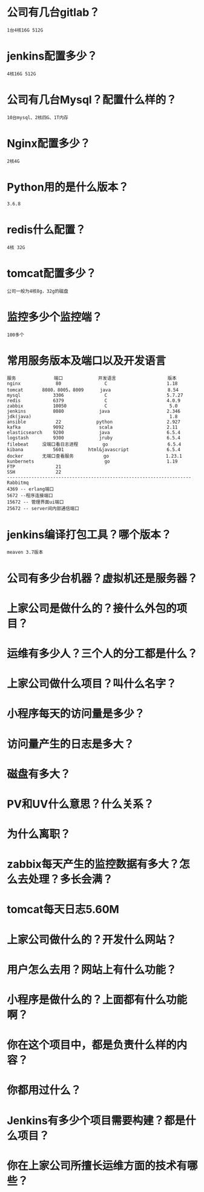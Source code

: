 # 公司有几台gitlab？

```
1台4核16G 512G
```

# jenkins配置多少？

```
4核16G 512G
```

# 公司有几台Mysql？配置什么样的？

```
10台mysql、2核四G、1T内存
```

# Nginx配置多少？

```
2核4G
```

# Python用的是什么版本？

```
3.6.8
```

# redis什么配置？

```
4核 32G
```

# tomcat配置多少？

```
公司一般为4核8g，32g的磁盘
```

# 监控多少个监控端？

```
100多个
```

# 常用服务版本及端口以及开发语言

```shell
服务              端口             开发语言                   版本
nginx             80                C                      1.18
tomcat       8080，8005，8009      java                     8.54
mysql            3306               C                      5.7.27
redis            6379               C                      4.0.9
zabbix           10050              C                       5.0
jenkins          8080             java                     2.346
jdk(java)                                                   1.8
ansible           22             python                    2.927
kafka            9092             scala                    2.11
elasticsearch    9200             java                     6.5.4
logstash         9300             jruby                    6.5.4
filebeat     没端口看日志进程         go                      6.5.4
kibana           5601         html&javascript              6.5.4
docker       无端口查看服务           go                     1.23.1
kunbernets                          go                     1.19
FTP               21                                             
SSH               22
--------------------------------------------------------------------
Rabbitmq
4369 -- erlang端口
5672 --程序连接端口
15672 -- 管理界面ui端口
25672 -- server间内部通信端口
```



# jenkins编译打包工具？哪个版本？

```
meaven 3.7版本
```



# 公司有多少台机器？虚拟机还是服务器？

# 上家公司是做什么的？接什么外包的项目？

# 运维有多少人？三个人的分工都是什么？

# 上家公司做什么项目？叫什么名字？

# 小程序每天的访问量是多少？

# 访问量产生的日志是多大？

# 磁盘有多大？

# PV和UV什么意思？什么关系？

# 为什么离职？

# zabbix每天产生的监控数据有多大？怎么去处理？多长会满？

# tomcat每天日志5.60M

# 上家公司做什么的？开发什么网站？

# 用户怎么去用？网站上有什么功能？

# 小程序是做什么的？上面都有什么功能啊？

# 你在这个项目中，都是负责什么样的内容？

# 你都用过什么？

# Jenkins有多少个项目需要构建？都是什么项目？

# 你在上家公司所擅长运维方面的技术有哪些？
